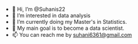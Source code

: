 - 👋 Hi, I’m @Suhanis22
- 👀 I’m interested in data analysis 
- 🌱 I’m currently doing my Master's in Statistics.
- 💞️ My main goal is to become a data scientist.
- 📫 You can reach me by suhani6361@gmail.com 

<!---
Suhanis22/Suhanis22 is a ✨ special ✨ repository because its `README.md` (this file) appears on your GitHub profile.
You can click the Preview link to take a look at your changes.
--->
